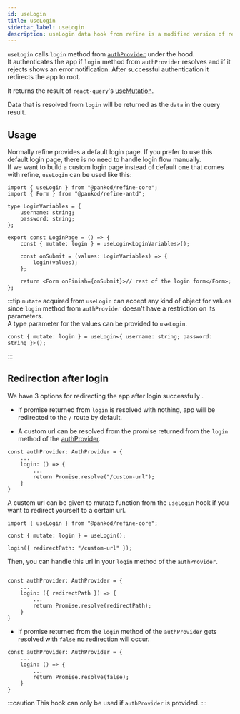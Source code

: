 ```yaml
---
id: useLogin
title: useLogin
siderbar_label: useLogin
description: useLogin data hook from refine is a modified version of react-query's useMutation for authentication.
---
```


`useLogin` calls `login` method from [`authProvider`](/core/providers/auth-provider.md) under the hood.  
It authenticates the app if `login` method from `authProvider` resolves and if it rejects shows an error notification. After successful authentication it redirects the app to root.

It returns the result of `react-query`'s [useMutation](https://react-query.tanstack.com/reference/useMutation).

Data that is resolved from `login` will be returned as the `data` in the query result.

## Usage

Normally refine provides a default login page. If you prefer to use this default login page, there is no need to handle login flow manually.  
If we want to build a custom login page instead of default one that comes with refine, `useLogin` can be used like this:

```tsx title="pages/customLoginPage"
import { useLogin } from "@pankod/refine-core";
import { Form } from "@pankod/refine-antd";

type LoginVariables = {
    username: string;
    password: string;
};

export const LoginPage = () => {
    const { mutate: login } = useLogin<LoginVariables>();

    const onSubmit = (values: LoginVariables) => {
        login(values);
    };

    return <Form onFinish={onSubmit}>// rest of the login form</Form>;
};
```

:::tip
`mutate` acquired from `useLogin` can accept any kind of object for values since `login` method from `authProvider` doesn't have a restriction on its parameters.  
A type parameter for the values can be provided to `useLogin`.

```tsx
const { mutate: login } = useLogin<{ username: string; password: string }>();
```

:::

## Redirection after login

We have 3 options for redirecting the app after login successfully .

-   If promise returned from `login` is resolved with nothing, app will be redirected to the `/` route by default.

-   A custom url can be resolved from the promise returned from the `login` method of the [authProvider](/core/providers/auth-provider.md).

```tsx
const authProvider: AuthProvider = {
    ...
    login: () => {
        ...
        return Promise.resolve("/custom-url");
    }
}
```

A custom url can be given to mutate function from the `useLogin` hook if you want to redirect yourself to a certain url.

```tsx
import { useLogin } from "@pankod/refine-core";

const { mutate: login } = useLogin();

login({ redirectPath: "/custom-url" });
```

Then, you can handle this url in your `login` method of the `authProvider`.

```tsx

const authProvider: AuthProvider = {
    ...
    login: ({ redirectPath }) => {
        ...
        return Promise.resolve(redirectPath);
    }
}

```

-   If promise returned from the `login` method of the `authProvider` gets resolved with `false` no redirection will occur.

```tsx
const authProvider: AuthProvider = {
    ...
    login: () => {
        ...
        return Promise.resolve(false);
    }
}
```

:::caution
This hook can only be used if `authProvider` is provided.
:::
